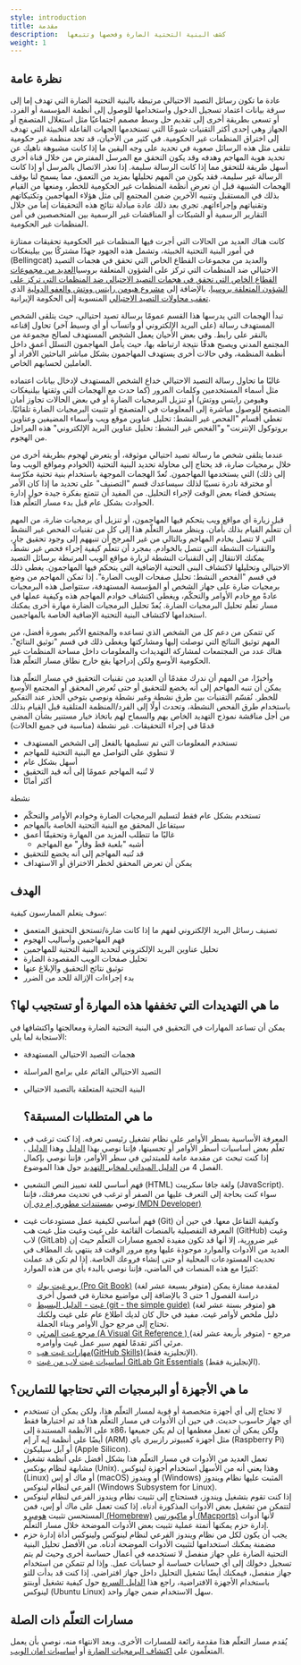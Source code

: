 ```yaml
---
style: introduction
title: مقدمة
description:  كشف البنية التحتية الضارة وفحصها وتتبعها
weight: 1
---
```


## نظرة عامة

عادة ما تكون رسائل التصيد الاحتيالي مرتبطة بالبنية التحتية الضارة التي تهدف إما إلى سرقة بيانات اعتماد تسجيل الدخول واستخدامها للوصول إلى أنظمة المؤسسة أو الفرد، أو تسعى بطريقة أخرى إلى تقديم حل وسط مصمم اجتماعيًا مثل استغلال المتصفح أو الجهاز وهي إحدى أكثر التقنيات شيوعًا التي تستخدمها الجهات الفاعلة الخبيثة التي تهدف إلى اختراق المنظمات غير الحكومية. في كثير من الأحيان، قد تجد منظمة غير حكومية تتلقى مثل هذه الرسائل صعوبة في تحديد على وجه اليقين ما إذا كانت مشبوهة ناهيك عن تحديد هوية المهاجم وهدفه وقد يكون التحقق مع المرسل المفترض من خلال قناة أخرى أسهل طريقة للتحقق مما إذا كانت الرسالة سليمة. إذا تعذر الاتصال بالمرسل أو إذا كانت الرسالة غير سليمة، فقد يكون من المهم تحليلها بمزيد من التعمق، مما يسمح لنا بوقف الهجمات الشبيهة قبل أن تعرض أنظمة المنظمات غير الحكومية للخطر، ومنعها من القيام بذلك في المستقبل وتنبيه الآخرين ضمن المجتمع إلى مثل هؤلاء المهاجمين وتكتيكاتهم وتقنياتهم وإجراءاتهم. تجري بعد ذلك عادة مبادلة نتائج هذه التحقيقات إما من خلال التقارير الرسمية أو الشبكات أو المناقشات غير الرسمية بين المتخصصين في أمن المنظمات غير الحكومية.

كانت هناك العديد من الحالات التي أجرت فيها المنظمات غير الحكومية تحقيقات ممتازة في أمور البنية التحتية الخبيثة، وتشمل هذه الجهود جهدًا مشتركًا بين بيلينغكات (Bellingcat) والعديد من مجموعات القطاع الخاص التي تحقق في هجمات التصيد الاحتيالي ضد المنظمات التي تركز على الشؤون المتعلقة بروسيا[العديد من مجموعات القطاع الخاص التي تحقق في هجمات التصيد الاحتيالي ضد المنظمات التي تركز على الشؤون المتعلقة بروسيا](https://www.bellingcat.com/news/uk-and-europe/2019/08/10/guccifer-rising-months-long-phishing-campaign-on-protonmail-targets-dozens-of-russia-focused-journalists-and-ngos/)، بالإضافة إلى [مشروع هيومن رايتس ووتش والعفو الدولية](https://www.hrw.org/the-day-in-human-rights/2022/12/05) الذي[ تعقب محاولات التصيد الاحتيالي](https://www.hrw.org/news/2022/12/05/iran-state-backed-hacking-activists-journalists-politicians) المنسوبة إلى الحكومة الإيرانية.

تبدأ الهجمات التي يدرسها هذا القسم عمومًا برسالة تصيد احتيالي، حيث يتلقى الشخص المستهدف رسالة (على البريد الإلكتروني أو واتسآب أو أي وسيط آخر) تحاول إقناعه بالنقر على رابط. وفي بعض الأحيان يعمل الشخص المستهدف لصالح مجموعة من المجتمع المدني ويصبح هدفًا نتيجة ارتباطه بها، حيث يأمل المهاجمون التسلل أعمق داخل أنظمة المنظمة، وفي حالات أخرى يستهدف المهاجمون بشكل مباشر الباحثين الأفراد أو العاملين لحسابهم الخاص.

غالبًا ما تحاول رسالة التصيد الاحتيالي خداع الشخص المستهدف لإدخال بيانات اعتماده مثل أسماء المستخدمين وكلمات المرور (كما حدث مع الهجمات التي وثقتها بيلنيغكات وهيومن رايتس ووتش) أو تنزيل البرمجيات الضارة أو في بعض الحالات تجاوز أمان المتصفح للوصول مباشرة إلى المعلومات في المتصفح أو تثبيت البرمجيات الضارة تلقائيًا. تغطي أقسام "الفحص غير النشط: تحليل عناوين موقع ويب وأسماء المضيفين وعناوين بروتوكول الإنترنت" و"الفحص غير النشط: تحليل عناوين البريد الإلكتروني" هذه المراحل من الهجوم.

عندما يتلقى شخص ما رسالة تصيد احتيالي موثوقة، أو يتعرض لهجوم بطريقة أخرى من خلال برمجيات ضارة، قد يحتاج إلى محاولة تحديد البنية التحتية (الخوادم ومواقع الويب وما إلى ذلك) التي يستخدمها المهاجمون. تُعدّ الهجمات الموجهة باستخدام بنية تحتية مكرّسة أو مخترقة نادرة نسبيًا لذلك سيساعدك قسم "التصنيف" على تحديد ما إذا كان الأمر يستحق قضاء بعض الوقت لإجراء التحليل. من المفيد أن تتمتع بفكرة جيدة حول إدارة الحوادث بشكل عام قبل بدء مسار التعلّم هذا.

قبل زيارة أي مواقع ويب يتحكم فيها المهاجمون، أو تنزيل أي برمجيات ضارة، من المهم أن تتعلّم القيام بذلك بأمان. وينظر مسار التعلّم هذا إلى كل من تقنيات الفحص غير النشط التي لا تتصل بخادم المهاجم وبالتالي من غير المرجح أن تنبههم إلى وجود تحقيق جارٍ، والتقنيات النشطة التي تتصل بالخوادم. بمجرد أن تتعلّم كيفية إجراء فحص غير نشط، يمكنك الانتقال إلى التقنيات النشطة لزيارة مواقع الويب المرتبطة برسائل التصيد الاحتيالي وتحليلها لاكتشاف البنى التحتية الإضافية التي يتحكم فيها المهاجمون. يغطى ذلك في قسم "الفحص النشط: تحليل صفحات الويب الضارة".
إذا تمكن المهاجم من وضع برمجيات ضارة على جهاز الشخص أو المؤسسة المستهدفة، ستتواصل هذه البرمجيات عادةً مع خادم الأوامر والتحكّم، ويغطى اكتشاف خوادم المهاجم هذه وكيفية عملها في مسار تعلّم تحليل البرمجيات الضارة. يُعدّ تحليل البرمجيات الضارة مهارة أخرى يمكنك استخدامها لاكتشاف البنية التحتية الإضافية الخاصة بالمهاجمين.

كي تتمكن من دعم كل من الشخص الذي تساعده والمجتمع الأكبر بصورة أفضل، من المهم توثيق النتائج التي توصلت إليها ومشاركتها ويغطى ذلك في قسم "توثيق النتائج". هناك عدد من المجتمعات لمشاركة التهديدات والمعلومات داخل مساحة المنظمات غير الحكومية الأوسع ولكن إدراجها يقع خارج نطاق مسار التعلّم هذا.

وأخيرًا، من المهم أن ندرك مقدمًا أن العديد من تقنيات التحقيق في مسار التعلّم هذا يمكن أن تنبه المهاجم إلى أنه يخضع للتحقيق أو حتى تُعرض المحقق أو المجتمع الأوسع للخطر. نُقسّم التقنيات بين طرق نشطة وغير نشطة  ونوصي بتوخي الحذر عند التفكير باستخدام طرق الفحص النشطة، وتحدث أولًا إلى الفرد/المنظمة المتلقية قبل القيام بذلك من أجل مناقشة نموذج التهديد الخاص بهم والسماح لهم باتخاذ خيار مستنير بشأن المضي قدمًا في إجراء التحقيقات. 
 غير نشطة (مناسبة في جميع الحالات)
- تستخدم المعلومات التي تم تسليمها بالفعل إلى الشخص المستهدف
- لا تنطوي على التواصل مع البنية التحتية للمهاجم
- أسهل بشكل عام
- لا تُنبه المهاجم عمومًا إلى أنه قيد التحقيق
- أكثر أمانًا

 نشطة
- تستخدم بشكل عام فقط لتسليم البرمجيات الضارة وخوادم الأوامر والتحكّم
- سيتفاعل المحقق مع البنية التحتية الخاصة بالمهاجم
- غالبًا ما تتطلب المزيد من المهارة وتحقيقًا أعمق
   - أشبه "بلعبة قط وفأر" مع المهاجم
- قد تُنبه المهاجم إلى أنه يخضع للتحقيق
- يمكن أن تعرض المحقق لخطر الاختراق أو الاستهداف


## الهدف

سوف يتعلم الممارسون كيفية:
- تصنيف رسائل البريد الإلكتروني لفهم ما إذا كانت ضارة/تستحق التحقيق المتعمق
- فهم المهاجمين وأساليب الهجوم
- تحليل عناوين البريد الإلكتروني لتحديد البنية التحتية للمهاجمين
 - تحليل صفحات الويب المقصودة الضارة
- توثيق نتائج التحقيق والإبلاغ عنها
- بدء إجراءات الإزالة للحد من الضرر


## ما هي التهديدات التي تخففها هذه المهارة أو تستجيب لها؟


يمكن أن تساعد المهارات في التحقيق في البنية التحتية الضارة ومعالجتها واكتشافها في الاستجابة لما يلي:
- هجمات التصيد الاحتيالي المستهدفة
- التصيد الاحتيالي القائم على برامج المراسلة
- البنية التحتية المتعلقة بالتصيد الاحتيالي

  ## ما هي المتطلبات المسبقة؟
  
- المعرفة الأساسية بسطر الأوامر على نظام تشغيل رئيسي تعرفه. إذا كنت ترغب في تعلّم بعض أساسيات أسطر الأوامر أو تحسينها، فإننا نوصي بهذا [الدليل](https://www.git-tower.com/blog/command-line-cheat-sheet/) وهذا [الدليل](https://github.com/jlevy/the-art-of-command-line) . إذا كنت تبحث عن مقدمة عامة للمبتدئين في سطر الأوامر، فإننا نوصي بإكمال الفصل 4 من [الدليل الميداني لمخابر التهديد](https://internews.org/wp-content/uploads/2023/11/Field-Guide-to-Threat-Labs.pdf) حول هذا الموضوع.
- فهم أساسي للغة تمييز النص التشعبي (HTML) ولغة جافا سكريبت (JavaScript). سواء كنت بحاجة إلى التعرف عليها من الصفر أو ترغب في تحديث معرفتك، فإننا نوصي ب[مستندات مطوري إم دي إن (MDN Developer)](https://developer.mozilla.org/en-US/docs/Learn)
- فهم أساسي لكيفية عمل مستودعات غيت (Git) وكيفية التفاعل معها. في حين أن المعرفة التفصيلية بالمنصات القائمة على غيت وغيت مثل غيت هب (GitHub) وغيت لاب (GitLab) غير ضرورية، إلا أنها قد تكون مفيدة لجميع مسارات التعلّم حيث إن العديد من الأدوات والموارد موجودة عليها ومع مرور الوقت قد ينتهي بك المطاف في تحديث المستودعات المحلية أو حتى إنشاء فروعك الخاصة. إذا لم تكن قد عملت كثيرًا مع هذه المنصات في الماضي، فإننا نوصي بالبدء بأي من هذه الموارد:
   - [برو غيت بوك (Pro Git Book)](https://book.git-scm.com/book/en/v2) (متوفر بسبعة عشر لغة) لمقدمة ممتازة يمكن دراسة الفصول 1 حتى 3 بالإضافة إلى مواضيع مختارة في فصول أخرى
   - [غيت - الدليل البسيط (git - the simple guide)](https://rogerdudler.github.io/git-guide/index.html) (متوفر بستة عشر لغة) هو دليل ملخص لأوامر غيت. مفيد في حال كان لديك اطلاع عام على غيت ولكنك تحتاج إلى مرجع حول الأوامر وبناء الجملة.
   - [مرجع غيت المرئي (A Visual Git Reference ) ](https://marklodato.github.io/visual-git-guide/index-en.html) (متوفر بأربعة عشر لغة) - مرجع مرئي أكثر تقدمًا لفهم سير عمل غيت وأوامره.
   - [مهارات غيت هب(GitHub Skills)](https://skills.github.com/)(الإنجليزية فقط).
   - [أساسيات غيت لاب من غيت GitLab Git Essentials](https://levelup.gitlab.com/courses/gitlab-with-git-essentials-s2) (الإنجليزية فقط).

 ## ما هي الأجهزة أو البرمجيات التي تحتاجها للتمارين؟
 
- لا تحتاج إلى أي أجهزة متخصصة أو قوية لمسار التعلّم هذا، ولكن يمكن أن تستخدم أي جهاز حاسوب حديث. في حين أن الأدوات في مسار التعلّم هذا قد تم اختبارها فقط على الأنظمة المستندة إلى x86، ولكن يمكن أن تعمل معظمها إن لم يكن جميعها أيضًا على أنظمة إيه آر إم (ARM) مثل أجهزة كمبيوتر رازبيري باي (Raspberry Pi) أو آبل سيليكون (Apple Silicon).
- تعمل العديد من الأدوات في مسار التعلّم هذا بشكل أفضل على أنظمة تشغيل مشابهة لنظام يونكس (Unix). وهذا يعني أنه من الأسهل استخدام أجهزة لينوكس (Linux) أو ماك أو إس (macOS) أو ويندوز (Windows) المثبت عليها نظام ويندوز الفرعي لنظام لينوكس (Windows Subsystem for Linux).
- إذا كنت تقوم بتشغيل ويندوز، فستحتاج إلى تثبيت نظام ويندوز الفرعي لنظام لينوكس لتتمكن من تشغيل بعض الأدوات المذكورة أدناه.
إذا كنت تعمل على ماك أو إس، فمن المستحسن تثبيت [هومبرو (Homebrew)](https://brew.sh/) أو [ماكبورتس (Macports)](https://www.macports.org/) لأنها أدوات إدارة حزم يمكنها أتمتة عملية تثبيت بعض الأدوات الموضحة خلال مسار التعلّم.
- يجب أن يكون لكل من نظام ويندوز الفرعي لنظام لينوكس ولينوكس أداة إدارة حزم مضمنة يمكنك استخدامها لتثبيت الأدوات الموضحة أدناه.
من الأفضل تحليل البنية التحتية الضارة على جهاز منفصل لا تستخدمه في أعمال حساسة أخرى وحيث لم يتم تسجيل دخولك إلى أي حسابات حساسة أو حسابات عمل. وإذا لم تتمكن من استخدام جهاز منفصل، فيمكنك أيضًا تشغيل التحليل داخل جهاز افتراضي.
 إذا كنت قد بدأت للتو باستخدام الأجهزة الافتراضية، راجع هذا [الدليل السريع](https://ubuntu.com/tutorials/how-to-run-ubuntu-desktop-on-a-virtual-machine-using-virtualbox#1-overview) حول كيفية تشغيل أوبنتو لينوكس (Ubuntu Linux) سهل الاستخدام ضمن جهاز واحد.


## مسارات التعلّم ذات الصلة
يُقدم مسار التعلّم هذا مقدمة رائعة للمسارات الأخرى، وبعد الانتهاء منه، نوصي بأن يعمل المتعلّمون على [اكتشاف البرمجيات الضارة](/en/learning-path/2/) أو أ[ساسيات أمان الويب](/en/learning-path/4/).


